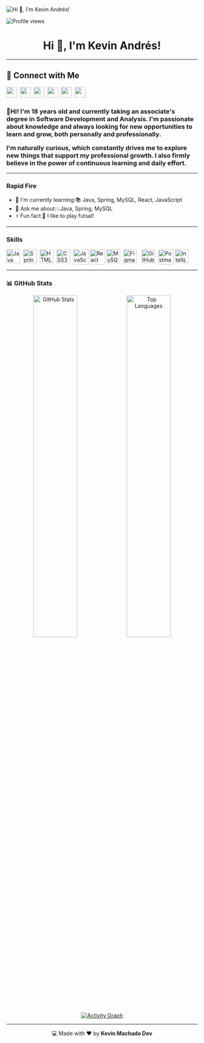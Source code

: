 ![Hi 👋, I'm Kevin Andrés!](https://static.wixstatic.com/media/53fad0_ce0704caa0174d6aa9b2b8101a62fa77~mv2.gif)

![Profile views](https://komarev.com/ghpvc/?username=KevinMachado777&label=Profile%20views&color=0e75b6&style=flat)

<div id="toc">
  <ul align="center" style="list-style: none">
    <summary>
      <h1>
        Hi 👋, I'm Kevin Andrés!
      </h1>
    </summary>
  </ul>
</div>

---
## 🤝 Connect with Me

<p align="left">
  <a href="https://github.com/https://github.com/KevinMachado777" target="_blank"><img src="https://img.shields.io/badge/GitHub-100000?style=for-the-badge&logo=github&logoColor=white"         height="28" style="margin-right: 4px"></a> 
  <a href="kevin_machado@soy.sena.edu.co" target="_blank"><img src="https://img.shields.io/badge/Gmail-D14836?style=for-the-badge&logo=gmail&logoColor=white" height="28" 
    style="margin-right: 4px"></a> 
  <a href="https://www.linkedin.com/in/https://www.linkedin.com/in/kevin-andr%C3%A9s-machado-rueda-17a192339/" target="_blank"><img src="https://img.shields.io/badge/LinkedIn-0077B5?style=for-the-badge&logo=linkedin&logoColor=white" height="28" style="margin-right: 4px"></a> 
  <a href="https://www.instagram.com/https://www.instagram.com/kevin_machadorueda/" target="_blank"><img src="https://img.shields.io/badge/Instagram-E4405F?style=for-the-badge&logo=instagram&logoColor=white" height="28" style="margin-right: 4px"></a> 
  <a href="https://www.facebook.com/https://www.facebook.com/kevin.a.rueda.3" target="_blank"><img src="https://img.shields.io/badge/Facebook-1877F2?style=for-the-badge&logo=facebook&logoColor=white" height="28" style="margin-right: 4px"></a> 
  <a href="https://www.tiktok.com/@https://www.tiktok.com/@k3v1nan.dres" target="_blank"><img src="https://img.shields.io/badge/TikTok-000000?style=for-the-badge&logo=tiktok&logoColor=white" height="28" style="margin-right: 4px"></a>
</p>

 <h3 align="left">🚀Hi! I'm 18 years old and currently taking an associate's degree in Software Development and Analysis. I'm passionate about knowledge and always looking for new opportunities to learn and grow, both personally and professionally.

I'm naturally curious, which constantly drives me to explore new things that support my professional growth. I also firmly believe in the power of continuous learning and daily effort.</h3>

---

<h3 align="left">Rapid Fire</h3>

- 🌱 I'm currently learning:📚 Java, Spring, MySQL, React, JavaScript
- 💬 Ask me about:💡Java, Spring, MySQL
- ⚡ Fun fact:🎢 I like to play futsal!

---

 **<h3 align="left">Skills</h3>**
<div style="display: flex; flex-wrap: wrap; gap: 4px; justify-content: left;">
<img src="https://cdn.jsdelivr.net/gh/devicons/devicon/icons/java/java-original.svg" height="36" alt="Java" style="margin-right: 4px"> 
<img src="https://cdn.jsdelivr.net/gh/devicons/devicon/icons/spring/spring-original.svg" height="36" alt="Spring" style="margin-right: 4px">
<img src="https://cdn.jsdelivr.net/gh/devicons/devicon@latest/icons/html5/html5-original-wordmark.svg" height="36" alt="HTML5" style="margin-right: 4px">
<img src="https://cdn.jsdelivr.net/gh/devicons/devicon@latest/icons/css3/css3-original-wordmark.svg" height="36" alt="CSS3" style="margin-right: 4px">
<img src="https://cdn.jsdelivr.net/gh/devicons/devicon/icons/javascript/javascript-original.svg" alt="JavaScript" width="40" height="40" />
<img src="https://cdn.jsdelivr.net/gh/devicons/devicon/icons/react/react-original.svg" alt="React" width="40" height="40" />
<img src="https://cdn.jsdelivr.net/gh/devicons/devicon@latest/icons/mysql/mysql-original-wordmark.svg" height="36" alt="MySQL" style="margin-right: 4px">
<img src="https://cdn.jsdelivr.net/gh/devicons/devicon@latest/icons/figma/figma-original.svg" height="36" alt="Figma" style="margin-right: 8px">
<img src="https://cdn.jsdelivr.net/gh/devicons/devicon/icons/github/github-original.svg" height="36" alt="GitHub" style="margin-right: 4px">
<img src="https://www.vectorlogo.zone/logos/getpostman/getpostman-icon.svg" alt="Postman" width="40" height="40" />
<img src="https://cdn.jsdelivr.net/gh/devicons/devicon@latest/icons/intellij/intellij-original.svg" height="36" alt="Intellij" style="margin-right: 4px"></div>

 ---

<h3 align="left">📊 GitHub Stats</h3>
<p align="center">
  <img width="48%" src="https://github-readme-stats.vercel.app/api?username=KevinMachado777&show_icons=true&theme=tokyonight&border_radius=10&hide_border=false" alt="GitHub Stats" />
  <img width="48%" src="https://github-readme-stats.vercel.app/api/top-langs/?username=KevinMachado777&layout=compact&theme=tokyonight&border_radius=10&hide_border=false" alt="Top Languages" />
</p>

<p align="center">
  <a href="https://github.com/ashutosh00710/github-readme-activity-graph">
    <img src="https://github-readme-activity-graph.vercel.app/graph?username=KevinMachado777&bg_color=1a1b27&color=5bcdec&line=5bcdec&point=ffffff&area=true&hide_border=false" alt="Activity Graph" />
  </a>
</p>

---

<p align="center">
  💻 Made with ❤ by <strong>Kevin Machado Dev</strong>
</p>

